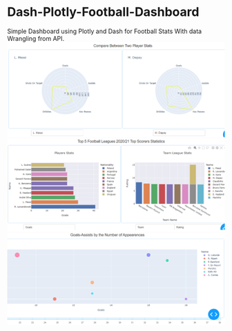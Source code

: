 # Dash-Plotly-Football-Dashboard
Simple Dashboard using Plotly and Dash for Football Stats With data Wrangling from API.
![Screenshot](screenshot1.png)
![Screenshot](screenshot2.png)
![Screenshot](screenshot3.png)
